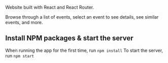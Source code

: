 Website built with React and React Router.

Browse through a list of events, select an event to see details, see similar events, and more.

## Install NPM packages & start the server
When running the app for the first time, run 
    `npm install` 
To start the server, run 
    `npm start`
